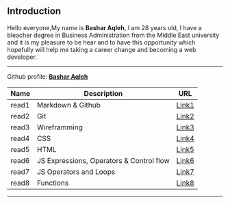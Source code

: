
<!-- Intro -->

## Introduction
Hello everyone,My name is **Bashar Aqleh**, I am 28 years old, I have a bleacher degree in Business Administration from the Middle East university and it is my pleasure to be hear and to have this opportunity which hopefully will help me taking a career change and becoming a web developer.

---

Github profile: [**Bashar Aqleh**](https://github.com/B-AQ)

<!-- Table -->

| Name | Description | URL |
| --- | --- | --- |
| read1 | Markdown & Github | [Link1](https://b-aq.github.io/reading-notes/read1) |
| read2 | Git | [Link2](https://b-aq.github.io/reading-notes/read2) |
| read3 | Wireframming | [Link3](https://b-aq.github.io/reading-notes/read3) |
| read4 | CSS | [Link4](https://b-aq.github.io/reading-notes/read4) |
| read5 | HTML | [Link5](https://b-aq.github.io/reading-notes/read5) |
| read6 | JS Expressions, Operators & Control flow | [Link6](https://b-aq.github.io/reading-notes/read6) |
| read7 | JS Operators and Loops | [Link7](https://b-aq.github.io/reading-notes/read7) |
| read8 | Functions | [Link8](https://b-aq.github.io/reading-notes/read8) |

---

